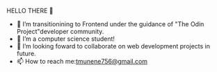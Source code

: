 HELLO THERE 👋

- 👀 I’m transitionining to Frontend under the guidance of "The Odin Project"developer community.
- 🌱 I’m a computer science student!
- 💞️ I’m looking foward to collaborate on web development projects in future.
- 📫 How to reach me:tmunene756@gmail.com

<!---
Trevor-Munene/Trevor-Munene is a ✨ special ✨ repository because its `README.md` (this file) appears on your GitHub profile.
You can click the Preview link to take a look at your changes.
--->
